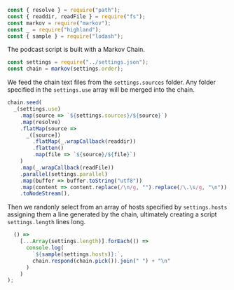 ```js
const { resolve } = require("path");
const { readdir, readFile } = require("fs");
const markov = require("markov");
const _ = require("highland");
const { sample } = require("lodash");
```

The podcast script is built with a Markov Chain.

```js
const settings = require("../settings.json");
const chain = markov(settings.order);
```

We feed the chain text files from the `settings.sources` folder.
Any folder specified in the `settings.use` array will be merged into the chain.

```js
chain.seed(
  _(settings.use)
    .map(source => `${settings.sources}/${source}`)
    .map(resolve)
    .flatMap(source =>
      _([source])
        .flatMap(_.wrapCallback(readdir))
        .flatten()
        .map(file => `${source}/${file}`)
    )
    .map(_.wrapCallback(readFile))
    .parallel(settings.parallel)
    .map(buffer => buffer.toString("utf8"))
    .map(content => content.replace(/\n/g, "").replace(/\.\s/g, "\n"))
    .toNodeStream(),
```

Then we randonly select from an array of hosts specified by `settings.hosts`
assigning them a line generated by the chain,
ultimately creating a script `settings.length` lines long.

```js
  () =>
    [...Array(settings.length)].forEach(() =>
      console.log(
        `${sample(settings.hosts)}:`,
        chain.respond(chain.pick()).join(" ") + "\n"
      )
    )
);
```
